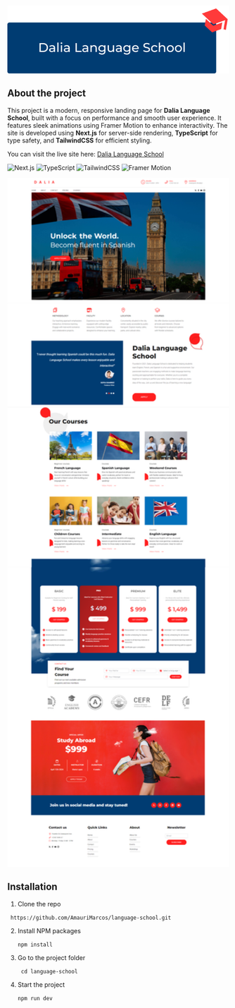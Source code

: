 <p align="center" width="100%">
  <img src="public/assets/BannerDalia.png"/>
</p>

## About the project

This project is a modern, responsive landing page for **Dalia Language School**, built with a focus on performance and smooth user experience. It features sleek animations using Framer Motion to enhance interactivity. The site is developed using **Next.js** for server-side rendering, **TypeScript** for type safety, and **TailwindCSS** for efficient styling.

You can visit the live site here: [Dalia Language School](https://dalia-school.vercel.app/)

![Next.js](https://img.shields.io/badge/Next.js-000000?style=for-the-badge&logo=nextdotjs&logoColor=white)
![TypeScript](https://img.shields.io/badge/TypeScript-3178C6?style=for-the-badge&logo=typescript&logoColor=white)
![TailwindCSS](https://img.shields.io/badge/TailwindCSS-38B2AC?style=for-the-badge&logo=tailwind-css&logoColor=white)
![Framer Motion](https://img.shields.io/badge/Framer_Motion-0055FF?style=for-the-badge&logo=framer&logoColor=white)



<p align="center" width="100%"> 
  <img src="public/assets/onepage-dalia.png" width="700px"/>
</p>


## Installation

1. Clone the repo

 ```
  https://github.com/AmauriMarcos/language-school.git
 ```

2. Install NPM packages

   ```
   npm install
   ```
   
3. Go to the project folder

   ```
    cd language-school
   ```

4. Start the project

   ```
   npm run dev
   ```
